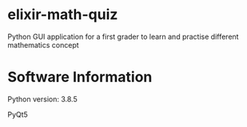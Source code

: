 # elixir-math-quiz

Python GUI application for a first grader to learn and practise different mathematics concept

# Software Information

Python version: 3.8.5

PyQt5
